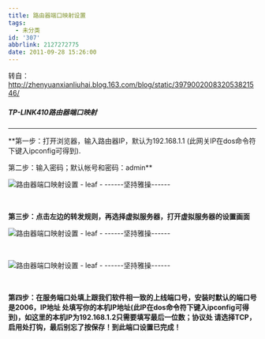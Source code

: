 ```yaml
---
title: 路由器端口映射设置
tags:
  - 未分类
id: '307'
abbrlink: 2127272775
date: 2011-09-28 15:26:00
---
```


转自：http://zhenyuanxianliuhai.blog.163.com/blog/static/397900200832053821546/  
  

##### TP-LINK410路由器端口映射

* * *

**第一步：打开浏览器，输入路由器IP，默认为192.168.1.1 (此网关IP在dos命令符下键入ipconfig可得到).  
  
第二步：输入密码；默认帐号和密码：admin**

![路由器端口映射设置 - leaf - ------坚持雅操------](http://img1.ph.126.net/USTVGLXCcM2QHQbTT1sKoQ==/2880896386650534901.jpg "路由器端口映射设置 - leaf - ------坚持雅操------")

 

**第三步：点击左边的转发规则，再选择虚拟服务器，打开虚拟服务器的设置画面**

![路由器端口映射设置 - leaf - ------坚持雅操------](http://img4.ph.126.net/NpuhUjT1-QtMG4bxNaybaw==/1293377518002438074.jpg "路由器端口映射设置 - leaf - ------坚持雅操------")

 

![路由器端口映射设置 - leaf - ------坚持雅操------](http://img5.ph.126.net/yqI7nBLxNRq9SiUz92_zfw==/1136877430951313375.jpg "路由器端口映射设置 - leaf - ------坚持雅操------")

 

**第四步：在服务端口处填上跟我们软件相一致的上线端口号，安装时默认的端口号是2006，IP地址 处填写你的本机IP地址(此IP在dos命令符下键入ipconfig可得到)，如这里的本机IP为192.168.1.2只需要填写最后一位数；协议处 请选择TCP，启用处打钩，最后别忘了按保存！到此端口设置已完成！**